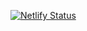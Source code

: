 [![Netlify Status](https://api.netlify.com/api/v1/badges/fe5c2b48-82b6-4410-85af-4a29aea02aab/deploy-status)](https://app.netlify.com/sites/awesome-darwin-1652ad/deploys)
